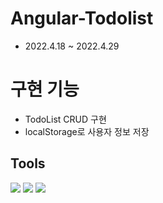 # Angular-Todolist

* 2022.4.18 ~ 2022.4.29

# 구현 기능

* TodoList CRUD 구현
* localStorage로 사용자 정보 저장

## Tools

<div class="border">
<img src="https://img.shields.io/badge/Angular-DD0031?style=flat-square&logo=Angular&logoColor=white"/> 
<img src="https://img.shields.io/badge/TypeScript-3178C6?style=flat-square&logo=TypeScript&logoColor=white"/> 
<img src="https://img.shields.io/badge/Tailwind CSS-06B6D4?style=flat-square&logo=Tailwind CSS&logoColor=white"/> 
</div>
